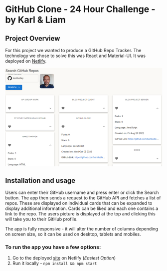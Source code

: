 # GitHub Clone - 24 Hour Challenge - by Karl & Liam

## Project Overview

For this project we wanted to produce a GitHub Repo Tracker. The technology we chose to solve this was React and Material-UI. It was deployed on [Netlify](https://github-deets.netlify.app/).

![](./src/images/readme.png)

## Installation and usage

Users can enter their GitHub username and press enter or click the Search button. The app then sends a request to the GitHub API and fetches a list of repos. These are displayed on individual cards that can be expanded to display additional information. Cards can be liked and each one contains a link to the repo. The users picture is displayed at the top and clicking this will take you to their GitHub profile.

The app is fully responsive - it will alter the number of columns depending on screen size, so it can be used on desktop, tablets and mobiles.

### To run the app you have a few options:

1. Go to the deployed [site](https://github-deets.netlify.app/) on Netlify (*Easiest Option*)
2. Run it locally - ```npm install && npm start```

